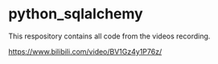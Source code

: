 # python_sqlalchemy
This respository contains all code from the videos recording.


https://www.bilibili.com/video/BV1Gz4y1P76z/
